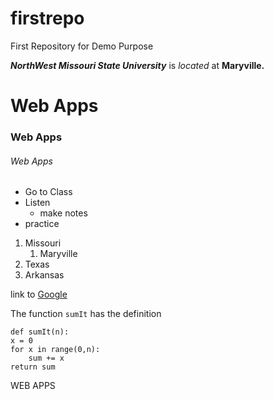 # firstrepo
First Repository for Demo Purpose

***NorthWest Missouri State University*** is *located* at **Maryville.**

# Web Apps
### Web Apps
###### Web Apps

- Go to Class
- Listen 
    - make notes
- practice

1. Missouri
    1. Maryville
2. Texas
3. Arkansas

link to [Google](https://www.google.com/)

The function `sumIt` has the definition

```
def sumIt(n):
x = 0
for x in range(0,n):
    sum += x
return sum

```
WEB APPS